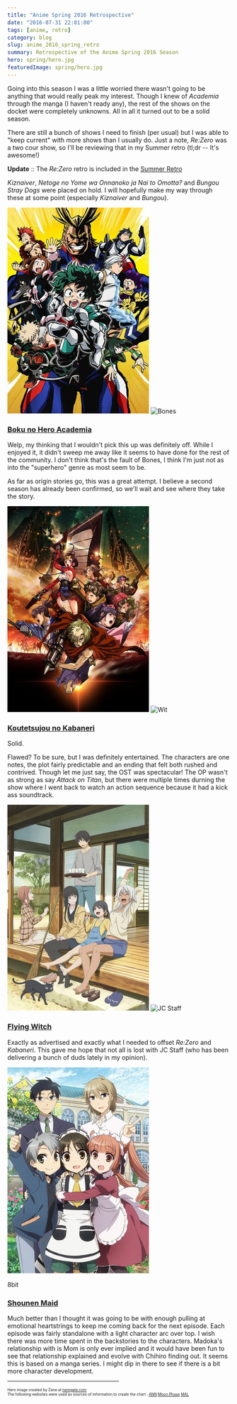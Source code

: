 ```yaml
---
title: "Anime Spring 2016 Retrospective"
date: "2016-07-31 22:01:00"
tags: [anime, retro]
category: blog
slug: anime_2016_spring_retro
summary: Retrospective of the Anime Spring 2016 Season
hero: spring/hero.jpg
featuredImage: spring/hero.jpg
---
```




Going into this season I was a little worried there wasn't going to be anything that would really peak my interest. Though I knew of _Academia_ through the manga (I haven't ready any), the rest of the shows on the docket were completely unknowns. All in all it turned out to be a solid season.

There are still a bunch of shows I need to finish (per usual) but I was able to "keep current" with more shows than I usually do. Just a note, _Re:Zero_ was a two cour show, so I'll be reviewing that in my Summer retro (tl;dr -- It's awesome!)

**Update** :: The _Re:Zero_ retro is included in the [Summer Retro](https://markphilpot.com/posts/2016/XX/XX/anime_2016_summer_retro/)

_Kiznaiver_, _Netoge no Yome wa Onnanoko ja Nai to Omotta?_ and _Bungou Stray Dogs_ were placed on hold. I will hopefully make my way through these at some point (especially _Kiznaiver_ and _Bungou_).

![Boku no Hero Academia](spring/yadiyc_bokunoheroacademiav2.jpg "Boku no Hero Academia") ![Bones](studios/half/bones.png)

### [Boku no Hero Academia](https://hummingbird.me/anime/boku-no-hero-academia)

Welp, my thinking that I wouldn't pick this up was definitely off. While I enjoyed it, it didn't sweep me away like it seems to have done for the rest of the community. I don't think that's the fault of Bones, I think I'm just not as into the "superhero" genre as most seem to be.

As far as origin stories go, this was a great attempt. I believe a second season has already been confirmed, so we'll wait and see where they take the story.

![Koutetsujou no Kabaneri](spring/1458215767_1_1_64ad8812acc3fa6d4127acb8964fc623.jpg "Koutetsujou no Kabaneri") ![Wit](studios/half/wit.png)

### [Koutetsujou no Kabaneri](https://hummingbird.me/anime/koutetsujou-no-kabaneri)

Solid.

Flawed? To be sure, but I was definitely entertained. The characters are one notes, the plot fairly predictable and an ending that felt both rushed and contrived. Though let me just say, the OST was spectacular! The OP wasn't as strong as say _Attack on Titan_, but there were multiple times durning the show where I went back to watch an action sequence because it had a kick ass soundtrack.

![Flying Witch](spring/htraii_flyingwitchv2.jpg "Flying Witch") ![JC Staff](studios/half/jc_staff.png)

### [Flying Witch](https://hummingbird.me/anime/flying-witch)

Exactly as advertised and exactly what I needed to offset _Re:Zero_ and _Kabaneri_. This gave me hope that not all is lost with JC Staff (who has been delivering a bunch of duds lately in my opinion).

![Shounen Maid](spring/uyedwa_shounenmaid.jpg "Shounen Maid")

<div class="studio">8bit</div>

### [Shounen Maid](https://hummingbird.me/anime/shounen-maid)

Much better than I thought it was going to be with enough pulling at emotional heartstrings to keep me coming back for the next episode. Each episode was fairly standalone with a light character arc over top. I wish there was more time spent in the backstories to the characters. Madoka's relationship with is Mom is only ever implied and it would have been fun to see that relationship explained and evolve with Chihiro finding out. It seems this is based on a manga series. I might dip in there to see if there is a bit more character development.

<div style="text-align: center">
<hr style="width: 50%"/>
</div>

<div style="font-size: 60%">
Hero image created by Zana at <a href="https://neregate.com/blog/">neregate.com</a> <br/>
The following websites were used as sources of information to create the chart : 
<a href="https://www.animenewsnetwork.com/">ANN</a>
<a href="https://m-p.sakura.ne.jp/">Moon Phase</a>
<a href="https://myanimelist.net/">MAL</a>
</div>
